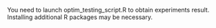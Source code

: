 You need to launch optim_testing_script.R to obtain experiments result. Installing additional R packages may be necessary.

